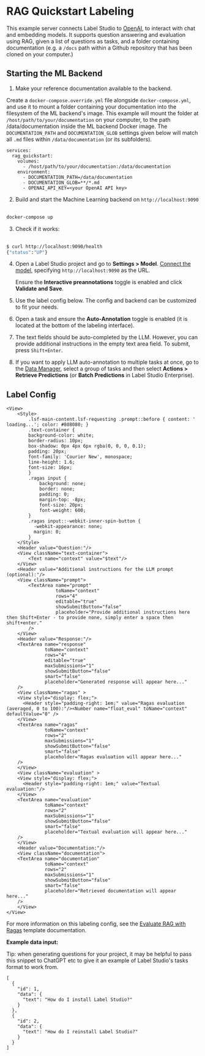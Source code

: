 <!--
---
title: Question answering with RAG using Label Studio
type: guide
tier: all
order: 5 
hide_menu: true
hide_frontmatter_title: true
meta_title: RAG labeling with OpenAI using Label Studio
meta_description: Label Studio tutorial for RAG labeling with OpenAI and LangChain
categories:
    - Generative AI
    - Large Language Model
    - OpenAI
    - ChatGPT
    - RAG
    - Ragas
    - Embeddings
image: "/tutorials/ragas.png"
---
-->

# RAG Quickstart Labeling

This example server connects Label Studio to [OpenAI](https://platform.openai.com/), to interact with chat and embedding models. It supports question answering and evaluation using RAG, given a list of questions as tasks, and a folder containing documentation (e.g. a `/docs` path within a Github repository that has been cloned on your computer.)

## Starting the ML Backend

1. Make your reference documentation available to the backend.

Create a `docker-compose.override.yml` file alongside `docker-compose.yml`, and use it to mount a folder containing your documentation into the filesystem of the ML backend's image. This example will mount the folder at `/host/path/to/your/documentation` on your computer, to the path /data/documentation inside the ML backend Docker image. The `DOCUMENTATION_PATH` and `DOCUMENTATION_GLOB` settings given below will match all `.md` files within `/data/documentation` (or its subfolders).

```
services:
  rag_quickstart:
    volumes:
      - /host/path/to/your/documentation:/data/documentation
    environment:
      - DOCUMENTATION_PATH=/data/documentation
      - DOCUMENTATION_GLOB=**/*.md
      - OPENAI_API_KEY=<your OpenAI API key>
```

2. Build and start the Machine Learning backend on `http://localhost:9090` <br /><br />
```bash
docker-compose up
```

3. Check if it works: <br /><br />
 ```bash
$ curl http://localhost:9090/health
{"status":"UP"}
```

4. Open a Label Studio project and go to **Settings > Model**. [Connect the model](https://labelstud.io/guide/ml#Connect-the-model-to-Label-Studio), specifying `http://localhost:9090` as the URL.

   Ensure the **Interactive preannotations** toggle is enabled and click **Validate and Save**.
5. Use the label config below. The config and backend can be customized to fit your needs.
6. Open a task and ensure the **Auto-Annotation** toggle is enabled (it is located at the bottom of the labeling interface).
7. The text fields should be auto-completed by the LLM. However, you can provide additional instructions in the empty text area field. To submit, press `Shift+Enter`. 
8. If you want to apply LLM auto-annotation to multiple tasks at once, go to the [Data Manager](https://labelstud.io/guide/manage_data), select a group of tasks and then select **Actions > Retrieve Predictions** (or **Batch Predictions** in Label Studio Enterprise).

## Label Config

```
<View>
    <Style>
        .lsf-main-content.lsf-requesting .prompt::before { content: ' loading...'; color: #808080; }
        .text-container {
        background-color: white;
        border-radius: 10px;
        box-shadow: 0px 4px 6px rgba(0, 0, 0, 0.1);
        padding: 20px;
        font-family: 'Courier New', monospace;
        line-height: 1.6;
        font-size: 16px;
        }
        .ragas input {
            background: none;
            border: none;
            padding: 0;
            margin-top: -8px;
            font-size: 20px;
            font-weight: 600;
        }
        .ragas input::-webkit-inner-spin-button {
          -webkit-appearance: none;
          margin: 0;
        }
    </Style>
    <Header value="Question:"/>
    <View className="text-container">
        <Text name="context" value="$text"/>
    </View>
    <Header value="Additional instructions for the LLM prompt (optional):"/>
    <View className="prompt">
        <TextArea name="prompt"
                  toName="context"
                  rows="4"
                  editable="true"
                  showSubmitButton="false"
                  placeholder="Provide additional instructions here then Shift+Enter - to provide none, simply enter a space then shift+enter."
        />
    </View>
    <Header value="Response:"/>
    <TextArea name="response"
              toName="context"
              rows="4"
              editable="true"
              maxSubmissions="1"
              showSubmitButton="false"
              smart="false"
              placeholder="Generated response will appear here..."
    />
  	<View className="ragas" >
    <View style="display: flex;">
      <Header style="padding-right: 1em;" value="Ragas evaluation (averaged, 0 to 100):"/><Number name="float_eval" toName="context" defaultValue="0" />
    </View>
    <TextArea name="ragas"
              toName="context"
              rows="2"
              maxSubmissions="1"
              showSubmitButton="false"
              smart="false"
              placeholder="Ragas evaluation will appear here..."
    />
  	</View>
    <View className="evaluation" >
    <View style="display: flex;">
      <Header style="padding-right: 1em;" value="Textual evaluation:"/>
    </View>
    <TextArea name="evaluation"
              toName="context"
              rows="2"
              maxSubmissions="1"
              showSubmitButton="false"
              smart="false"
              placeholder="Textual evaluation will appear here..."
    />
    </View>
    <Header value="Documentation:"/>
    <View className="documentation">
    <TextArea name="documentation"
              toName="context"
              rows="2"
              maxSubmissions="1"
              showSubmitButton="false"
              smart="false"
              placeholder="Retrieved documentation will appear here..."
    />
    </View>
</View>
```

For more information on this labeling config, see the [Evaluate RAG with Ragas](https://labelstud.io/templates/llm_ragas) template documentation.

**Example data input:**

Tip: when generating questions for your project, it may be helpful to pass this snippet to ChatGPT etc to give it an example of Label Studio's tasks format to work from.

```
[
  {
    "id": 1,
    "data": {
      "text": "How do I install Label Studio?"
    }
  },
  {
    "id": 2,
    "data": {
      "text": "How do I reinstall Label Studio?"
    }
  }
]
```